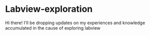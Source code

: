 # Labview-exploration
Hi there! I'll be dropping updates on my experiences and knowledge accumulated in the cause of exploring labview
